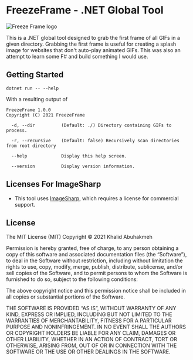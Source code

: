 # FreezeFrame - .NET Global Tool

![Freeze Frame logo](./logo.png)

This is a .NET global tool designed to grab the first frame of all GIFs in a given directory. Grabbing the first frame is useful for creating a splash image for websites that don't auto-play animated GIFs. This was also an attempt to learn some F# and build something I would use.

## Getting Started

```console
dotnet run -- --help
```

With a resulting output of

```console
FreezeFrame 1.0.0
Copyright (C) 2021 FreezeFrame

  -d, --dir          (Default: ./) Directory containing GIFs to process.

  -r, --recursive    (Default: false) Recursively scan directories from root directory

  --help             Display this help screen.

  --version          Display version information.

```

## Licenses For ImageSharp

- This tool uses [ImageSharp](https://sixlabors.com/products/imagesharp/), which requires a license for commercial support.

## License

The MIT License (MIT)
Copyright © 2021 Khalid Abuhakmeh

Permission is hereby granted, free of charge, to any person obtaining a copy of this software and associated documentation files (the “Software”), to deal in the Software without restriction, including without limitation the rights to use, copy, modify, merge, publish, distribute, sublicense, and/or sell copies of the Software, and to permit persons to whom the Software is furnished to do so, subject to the following conditions:

The above copyright notice and this permission notice shall be included in all copies or substantial portions of the Software.

THE SOFTWARE IS PROVIDED “AS IS”, WITHOUT WARRANTY OF ANY KIND, EXPRESS OR IMPLIED, INCLUDING BUT NOT LIMITED TO THE WARRANTIES OF MERCHANTABILITY, FITNESS FOR A PARTICULAR PURPOSE AND NONINFRINGEMENT. IN NO EVENT SHALL THE AUTHORS OR COPYRIGHT HOLDERS BE LIABLE FOR ANY CLAIM, DAMAGES OR OTHER LIABILITY, WHETHER IN AN ACTION OF CONTRACT, TORT OR OTHERWISE, ARISING FROM, OUT OF OR IN CONNECTION WITH THE SOFTWARE OR THE USE OR OTHER DEALINGS IN THE SOFTWARE.
